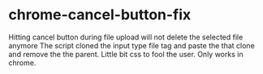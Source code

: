# chrome-cancel-button-fix
Hitting cancel button during file upload will not delete  the selected file anymore
The script cloned the input type file tag and paste the that clone and remove the the parent.
Little bit css to fool the user.
Only works in chrome.
